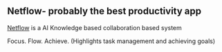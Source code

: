 ## Netflow-  probably the best productivity app

[Netflow]('Netflow') is a AI Knowledge based collaboration based system  

Focus. Flow. Achieve. (Highlights task management and achieving goals)
